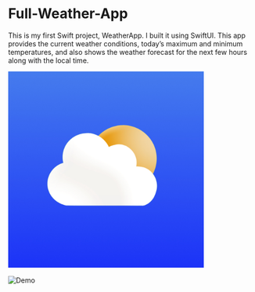 # Full-Weather-App

This is my first Swift project, WeatherApp. I built it using SwiftUI. This app provides the current weather conditions, today’s maximum and minimum temperatures, and also shows the weather forecast for the next few hours along with the local time.

<img src="AppImages/AppIcon.jpg" alt="Application Icon" width=400>

![Demo](ScreenRecorder/demo.gif)

